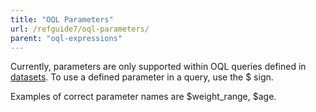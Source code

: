 ```yaml
---
title: "OQL Parameters"
url: /refguide7/oql-parameters/
parent: "oql-expressions"
---
```



Currently, parameters are only supported within OQL queries defined in [datasets](data-sets). To use a defined parameter in a query, use the $ sign.

Examples of correct parameter names are $weight_range, $age.
